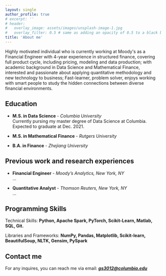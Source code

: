 ```yaml
---
layout: single
author_profile: true
# excerpt: ''
# header:
#   overlay_image: assets/images/unsplash-image-1.jpg
#   overlay_filter: 0.5 # same as adding an opacity of 0.5 to a black background
title: 'About me'
---
```


Highly motivated individual who is currently working at Moody's as a Financial Engineer with 4-year experience in structured finance, covering full product cycle, including pricing, modeling and data production; with academic background in Data Science and Mathematical Finance, interested and passionate about applying quantitative methodology and new technology to business; Fast-learner, problem solver, enjoys working with smart people to study the hidden connections between diverse financial environments.

## Education

- **M.S. in Data Science** - _Columbia University_<br>
  Currently pursing my master degree of Data Science at Columbia. Expected to graduate at Dec. 2021.

- **M.S. in Mathematical Finance** - _Rutgers University_<br>

- **B.A. in Finance** - _Zhejiang University_<br>



## Previous work and research experiences

- **Financial Engineer** - _Moody’s Analytics, New York, NY_<br> 
  ...
  
- **Quantitative Analyst** - _Thomson Reuters, New York, NY_<br>
  ...
  


## Programming Skills

Technical Skills: **Python, Apache Spark, PyTorch, Scikit-Learn, Matlab, SQL, Git.**

Libraries and Frameworks: **NumPy, Pandas, Matplotlib, Scikit-learn, BeautifulSoup, NLTK, Gensim, PySpark**




## Contact me

For any inquires, you can reach me via email: **_[gs3012@columbia.edu](mailto:gs3012@columbia.edu)_**

